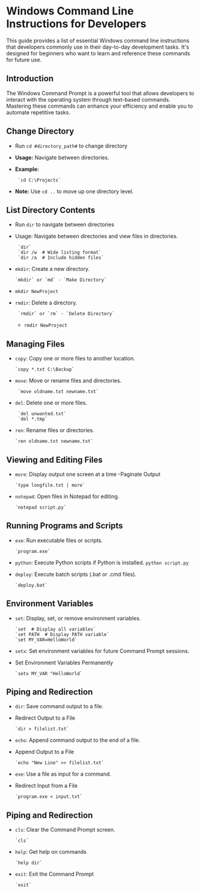 # Windows Command Line Instructions for Developers

This guide provides a list of essential Windows command line instructions that developers commonly use in their day-to-day development tasks. It's designed for beginners who want to learn and reference these commands for future use. 

## Introduction

The Windows Command Prompt is a powerful tool that allows developers to interact with the operating system through text-based commands. Mastering these commands can enhance your efficiency and enable you to automate repetitive tasks.


## Change Directory

- Run `cd #directory_path#` to change directory
 
- **Usage:** Navigate between directories.
- **Example:**

       `cd C:\Projects`

- **Note:** Use `cd ..` to move up one directory level.

## List Directory Contents

- Run `dir` to navigate between directories

- Usage: Navigate between directories and view files in directories.

       `dir`
       `dir /w  # Wide listing format` 
       `dir /a  # Include hidden files`
      
-  `mkdir`: Create a new directory.
      
       `mkdir` or `md` - `Make Directory`

  - `mkdir NewProject`

- `rmdir`: Delete a  directory.
      
       `rmdir` or `rm` - `Delete Directory`

  - `rmdir NewProject`
        
## Managing Files

 - `copy`: Copy one or more files to another location.
   
       `copy *.txt C:\Backup`

- `move`: Move or rename files and directories.
   
       `move oldname.txt newname.txt`

- `del`: Delete one or more files.
   
       `del unwanted.txt`
       `del *.tmp` 

- `ren`: Rename files or directories.
   
      `ren oldname.txt newname.txt`

## Viewing and Editing Files
- `more`: Display output one screen at a time -Paginate Output
   
      `type longfile.txt | more`

- `notepad`: Open files in Notepad for editing.
   
      `notepad script.py`

## Running Programs and Scripts

- `exe`: Run executable files or scripts.
   
      `program.exe`

- `python`: Execute Python scripts if Python is installed.
      `python script.py`

- `deploy`: Execute batch scripts (.bat or .cmd files).

      `deploy.bat`

## Environment Variables

- `set`: Display, set, or remove environment variables.

      `set  # Display all variables`
      `set PATH  # Display PATH variable`
      `set MY_VAR=HelloWorld`

- `setx`: Set environment variables for future Command Prompt sessions.

- Set Environment Variables Permanently
      
      `setx MY_VAR "HelloWorld`

## Piping and Redirection

- `dir`: Save command output to a file.

- Redirect Output to a File

      `dir > filelist.txt`

- `echo`: Append command output to the end of a file.

- Append Output to a File

      `echo "New Line" >> filelist.txt`

- `exe`:  Use a file as input for a command.

- Redirect Input from a File

      `program.exe < input.txt`

## Piping and Redirection

- `cls`:  Clear the Command Prompt screen.
   
      `cls`

- `help`:  Get help on commands
   
      `help dir`

- `exit`:  Exit the Command Prompt
   
      `exit`

  
  
<!-- [Refer Link](https://www.markdownguide.org/basic-syntax/) - for more information abould  -->





  





  






